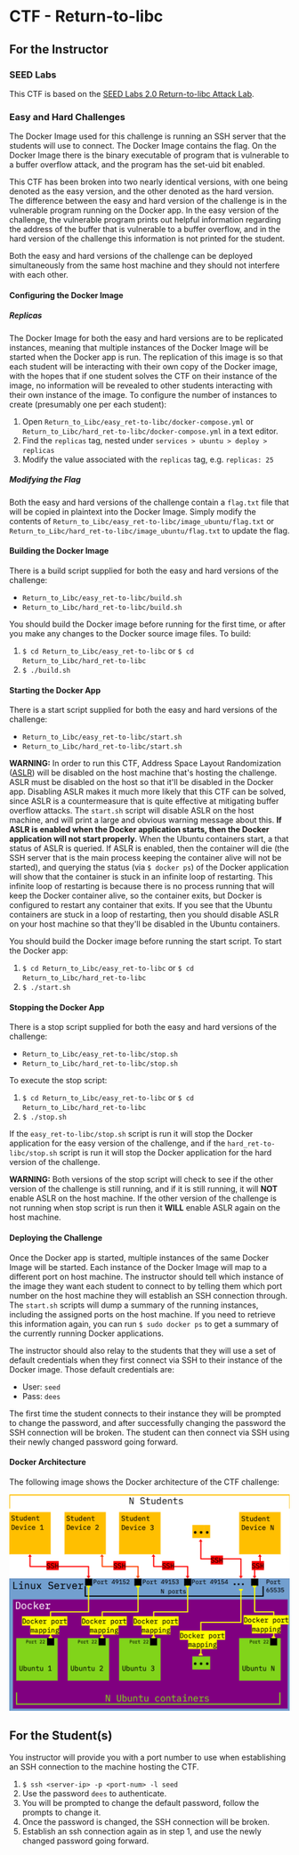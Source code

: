 # CTF - Return-to-libc

## For the Instructor

### SEED Labs

This CTF is based on the [SEED Labs 2.0 Return-to-libc Attack Lab](https://seedsecuritylabs.org/Labs_20.04/Software/Return_to_Libc/).

### Easy and Hard Challenges

The Docker Image used for this challenge is running an SSH server that the students will use to connect.
The Docker Image contains the flag.
On the Docker Image there is the binary executable of program that is vulnerable to a buffer overflow attack, and the program has the set-uid bit enabled.

This CTF has been broken into two nearly identical versions, with one being denoted as the easy version, and the other denoted as the hard version.
The difference between the easy and hard version of the challenge is in the vulnerable program running on the Docker app.
In the easy version of the challenge, the vulnerable program prints out helpful information regarding the address of the buffer that is vulnerable to a buffer overflow, and in the hard version of the challenge this information is not printed for the student.

Both the easy and hard versions of the challenge can be deployed simultaneously from the same host machine and they should not interfere with each other.

#### Configuring the Docker Image

##### Replicas

The Docker Image for both the easy and hard versions are to be replicated instances, meaning that multiple instances of the Docker Image will be started when the Docker app is run.
The replication of this image is so that each student will be interacting with their own copy of the Docker image, with the hopes that if one student solves the CTF on their instance of the image, no information will be revealed to other students interacting with their own instance of the image.
To configure the number of instances to create (presumably one per each student):
1. Open `Return_to_Libc/easy_ret-to-libc/docker-compose.yml` or `Return_to_Libc/hard_ret-to-libc/docker-compose.yml` in a text editor.
2. Find the `replicas` tag, nested under `services > ubuntu > deploy > replicas`
3. Modify the value associated with the `replicas` tag, e.g. `replicas: 25`

##### Modifying the Flag

Both the easy and hard versions of the challenge contain a `flag.txt` file that will be copied in plaintext into the Docker Image. Simply modify the contents of `Return_to_Libc/easy_ret-to-libc/image_ubuntu/flag.txt` or `Return_to_Libc/hard_ret-to-libc/image_ubuntu/flag.txt` to update the flag.

#### Building the Docker Image

There is a build script supplied for both the easy and hard versions of the challenge:
* `Return_to_Libc/easy_ret-to-libc/build.sh`
* `Return_to_Libc/hard_ret-to-libc/build.sh`

You should build the Docker image before running for the first time, or after you make any changes to the Docker source image files.
To build:
1. `$ cd Return_to_Libc/easy_ret-to-libc` or `$ cd Return_to_Libc/hard_ret-to-libc`
2. `$ ./build.sh`

#### Starting the Docker App

There is a start script supplied for both the easy and hard versions of the challenge:
* `Return_to_Libc/easy_ret-to-libc/start.sh`
* `Return_to_Libc/hard_ret-to-libc/start.sh`

**WARNING:** In order to run this CTF, Address Space Layout Randomization ([ASLR](https://en.wikipedia.org/wiki/Address_space_layout_randomization)) will be disabled on the host machine that's hosting the challenge.
ASLR must be disabled on the host so that it'll be disabled in the Docker app.
Disabling ASLR makes it much more likely that this CTF can be solved, since ASLR is a countermeasure that is quite effective at mitigating buffer overflow attacks.
The `start.sh` script will disable ASLR on the host machine, and will print a large and obvious warning message about this.
**If ASLR is enabled when the Docker application starts, then the Docker application will not start properly.**
When the Ubuntu containers start, a that status of ASLR is queried.
If ASLR is enabled, then the container will die (the SSH server that is the main process keeping the container alive will not be started), and querying the status (via `$ docker ps`) of the Docker application will show that the container is stuck in an infinite loop of restarting.
This infinite loop of restarting is because there is no process running that will keep the Docker container alive, so the container exits, but Docker is configured to restart any container that exits.
If you see that the Ubuntu containers are stuck in a loop of restarting, then you should disable ASLR on your host machine so that they'll be disabled in the Ubuntu containers.

You should build the Docker image before running the start script.
To start the Docker app:
1. `$ cd Return_to_Libc/easy_ret-to-libc` or `$ cd Return_to_Libc/hard_ret-to-libc`
2. `$ ./start.sh`

#### Stopping the Docker App

There is a stop script supplied for both the easy and hard versions of the challenge:
* `Return_to_Libc/easy_ret-to-libc/stop.sh`
* `Return_to_Libc/hard_ret-to-libc/stop.sh`

To execute the stop script:
1. `$ cd Return_to_Libc/easy_ret-to-libc` or `$ cd Return_to_Libc/hard_ret-to-libc`
2. `$ ./stop.sh`

If the `easy_ret-to-libc/stop.sh` script is run it will stop the Docker application for the easy version of the challenge, and if the `hard_ret-to-libc/stop.sh` script is run it will stop the Docker application for the hard version of the challenge.

**WARNING:** Both versions of the stop script will check to see if the other version of the challenge is still running, and if it is still running, it will **NOT** enable ASLR on the host machine.
If the other version of the challenge is not running when stop script is run then it **WILL** enable ASLR again on the host machine.

#### Deploying the Challenge

Once the Docker app is started, multiple instances of the same Docker Image will be started.
Each instance of the Docker Image will map to a different port on host machine.
The instructor should tell which instance of the image they want each student to connect to by telling them which port number on the host machine they will establish an SSH connection through.
The `start.sh` scripts will dump a summary of the running instances, including the assigned ports on the host machine.
If you need to retrieve this information again, you can run `$ sudo docker ps` to get a summary of the currently running Docker applications.

The instructor should also relay to the students that they will use a set of default credentials when they first connect via SSH to their instance of the Docker image.
Those default credentials are:
* User: `seed`
* Pass: `dees`

The first time the student connects to their instance they will be prompted to change the password, and after successfully changing the password the SSH connection will be broken.
The student can then connect via SSH using their newly changed password going forward.

#### Docker Architecture

The following image shows the Docker architecture of the CTF challenge:

![The Docker architecture for the CTF challenge Return-to-libc](./src/readme/CTF_challenge_architecture-Return_to_Libc.png)

## For the Student(s)

You instructor will provide you with a port number to use when establishing an SSH connection to the machine hosting the CTF.

1. `$ ssh <server-ip> -p <port-num> -l seed`
2. Use the password `dees` to authenticate.
3. You will be prompted to change the default password, follow the prompts to change it.
4. Once the password is changed, the SSH connection will be broken.
5. Establish an ssh connection again as in step 1, and use the newly changed password going forward.
